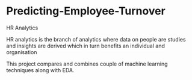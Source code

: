 # Predicting-Employee-Turnover
HR Analytics

HR analytics is the branch of analytics where data on people are studies and insights are derived which in turn benefits an individual and organisation

This project compares and combines couple of machine learning techniques along with EDA.

